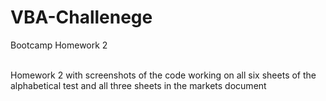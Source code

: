 # VBA-Challenege
Bootcamp Homework 2

</br> Homework 2 with screenshots of the code working on all six sheets of the alphabetical test and all three sheets in the markets document    </br>
